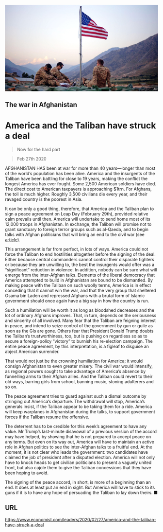 ![](./images/20200229_LDP001_0.jpg)

## The war in Afghanistan

# America and the Taliban have struck a deal

> Now for the hard part

> Feb 27th 2020

AFGHANISTAN HAS been at war for more than 40 years—longer than most of the world’s population has been alive. America and the insurgents of the Taliban have been battling for close to 19 years, making the conflict the longest America has ever fought. Some 2,500 American soldiers have died. The direct cost to American taxpayers is approaching $1trn. For Afghans, the toll is much higher. Roughly 3,500 civilians die every year, and their ravaged country is the poorest in Asia.

It can be only a good thing, therefore, that America and the Taliban plan to sign a peace agreement on Leap Day (February 29th), provided relative calm prevails until then. America will undertake to send home most of its 12,000 troops in Afghanistan. In exchange, the Taliban will promise not to grant sanctuary to foreign terror groups such as al-Qaeda, and to begin talks with Afghan politicians that will bring an end to the civil war (see [article](https://www.economist.com//asia/2020/02/27/america-and-the-taliban-prepare-to-sign-a-peace-deal)).

This arrangement is far from perfect, in lots of ways. America could not force the Taliban to end hostilities altogether before the signing of the deal. Either because central commanders cannot control their disparate fighters or because they are unwilling to, the best the insurgents would offer was a “significant” reduction in violence. In addition, nobody can be sure what will emerge from the inter-Afghan talks. Elements of the liberal democracy that America attempted to build in Afghanistan are bound to be dismantled. By making peace with the Taliban on such woolly terms, America is in effect conceding that it cannot win the war, and that the very group that sheltered Osama bin Laden and repressed Afghans with a brutal form of Islamic government should once again have a big say in how the country is run.

Such a humiliation will be worth it as long as bloodshed decreases and the lot of ordinary Afghans improves. That, in turn, depends on the seriousness and sincerity of all involved. Many fear that the Taliban are feigning interest in peace, and intend to seize control of the government by gun or guile as soon as the GIs are gone. Others fear that President Donald Trump doubts the Taliban’s trustworthiness, too, but is pushing on regardless so as to secure a foreign-policy “victory” to burnish his re-election campaign. The entire peace agreement, by this interpretation, is a figleaf to disguise an abject American surrender.

That would not just be the crowning humiliation for America; it would consign Afghanistan to even greater misery. The civil war would intensify, as regional powers sought to take advantage of America’s absence by funnelling arms to their Afghan allies. And the Taliban could revert to their old ways, barring girls from school, banning music, stoning adulterers and so on.

The peace agreement tries to guard against such a dismal outcome by stringing out America’s departure. The withdrawal will stop, America’s generals insist, if the Taliban appear to be taking them for a ride. America will keep warplanes in Afghanistan during the talks, to support government forces if the Taliban resume the offensive.

The deterrent has to be credible for this week’s agreement to have any value. Mr Trump’s last-minute disavowal of a previous version of the accord may have helped, by showing that he is not prepared to accept peace on any terms. But even on its way out, America will have to maintain an active role in Afghan politics to see the inter-Afghan talks to a fruitful end. At the moment, it is not clear who leads the government: two candidates have claimed the job of president after a disputed election. America will not only have to knock heads to get civilian politicians to present a vaguely united front, but also cajole them to give the Taliban concessions that they have been hoping to avoid.

The signing of the peace accord, in short, is more of a beginning than an end. It does at least put an end in sight. But America will have to stick to its guns if it is to have any hope of persuading the Taliban to lay down theirs. ■

## URL

https://www.economist.com/leaders/2020/02/27/america-and-the-taliban-have-struck-a-deal
